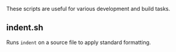 These scripts are useful for various development and build tasks.

## indent.sh
Runs `indent` on a source file to apply standard formatting.
